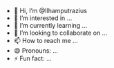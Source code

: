 - 👋 Hi, I’m @Ilhamputrazius
- 👀 I’m interested in ...
- 🌱 I’m currently learning ...
- 💞️ I’m looking to collaborate on ...
- 📫 How to reach me ...
- 😄 Pronouns: ...
- ⚡ Fun fact: ...

<!---
Ilhamputrazius/Ilhamputrazius is a ✨ special ✨ repository because its `README.md` (this file) appears on your GitHub profile.
You can click the Preview link to take a look at your changes.
--->
